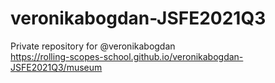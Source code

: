 # veronikabogdan-JSFE2021Q3
Private repository for @veronikabogdan  
https://rolling-scopes-school.github.io/veronikabogdan-JSFE2021Q3/museum
